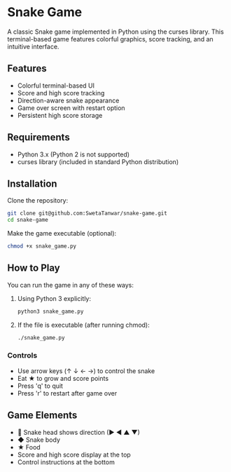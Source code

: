# Snake Game

A classic Snake game implemented in Python using the curses library. This terminal-based game features colorful graphics, score tracking, and an intuitive interface.

## Features

- Colorful terminal-based UI
- Score and high score tracking
- Direction-aware snake appearance
- Game over screen with restart option
- Persistent high score storage

## Requirements

- Python 3.x (Python 2 is not supported)
- curses library (included in standard Python distribution)

## Installation

Clone the repository:
```bash
git clone git@github.com:SwetaTanwar/snake-game.git
cd snake-game
```

Make the game executable (optional):
```bash
chmod +x snake_game.py
```

## How to Play

You can run the game in any of these ways:

1. Using Python 3 explicitly:
   ```bash
   python3 snake_game.py
   ```

2. If the file is executable (after running chmod):
   ```bash
   ./snake_game.py
   ```

### Controls
- Use arrow keys (↑ ↓ ← →) to control the snake
- Eat ★ to grow and score points
- Press 'q' to quit
- Press 'r' to restart after game over

## Game Elements

- 🐍 Snake head shows direction (▶ ◀ ▲ ▼)
- ◆ Snake body
- ★ Food
- Score and high score display at the top
- Control instructions at the bottom 
